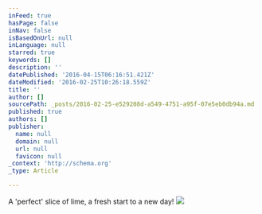 ```yaml
---
inFeed: true
hasPage: false
inNav: false
isBasedOnUrl: null
inLanguage: null
starred: true
keywords: []
description: ''
datePublished: '2016-04-15T06:16:51.421Z'
dateModified: '2016-02-25T10:26:18.559Z'
title: ''
author: []
sourcePath: _posts/2016-02-25-e529208d-a549-4751-a95f-07e5eb0db94a.md
published: true
authors: []
publisher:
  name: null
  domain: null
  url: null
  favicon: null
_context: 'http://schema.org'
_type: Article

---
```

A 'perfect' slice of lime, a fresh start to a new day!
![](https://the-grid-user-content.s3-us-west-2.amazonaws.com/6d2a5fff-3d26-4e59-9d19-541e2dc22b96.jpg)